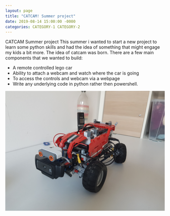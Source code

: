```yaml
---
layout: page
title: "CATCAM! Summer project"
date: 2019-08-14 15:00:00 -0000
categories: CATEGORY-1 CATEGORY-2
---
```


CATCAM Summer project
This summer i wanted to start a new project to learn some python skills and had the idea of something that might engage my kids a bit more. The idea of catcam was born. There are a few main components that we wanted to build:

* A remote controlled lego car
* Ability to attach a webcam and watch where the car is going
* To access the controls and webcam via a webpage
* Write any underlying code in python rather then powershell.

![Image of Yaktocat](/images/catcam.jpg)
